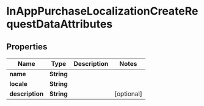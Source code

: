 

# InAppPurchaseLocalizationCreateRequestDataAttributes


## Properties

| Name | Type | Description | Notes |
|------------ | ------------- | ------------- | -------------|
|**name** | **String** |  |  |
|**locale** | **String** |  |  |
|**description** | **String** |  |  [optional] |



